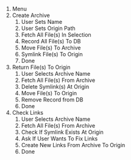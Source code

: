 1. Menu
2. Create Archive
    1. User Sets Name
    2. User Sets Origin Path
    3. Fetch All File(s) In Selection
    4. Record All File(s) To DB
    5. Move File(s) To Archive
    6. Symlink File(s) To Origin
    7. Done
3. Return File(s) To Origin
    1. User Selects Archive Name
    2. Fetch All File(s) From Archive
    3. Delete Symlink(s) At Origin
    4. Move File(s) To Origin
    5. Remove Record from DB
    6. Done
4. Check Links
    1. User Selects Archive Name
    2. Fetch All File(s) From Archive
    3. Check If Symlink Exists At Origin
    4. Ask If User Wants To Fix Links
    5. Create New Links From Archive To Origin
    6. Done
